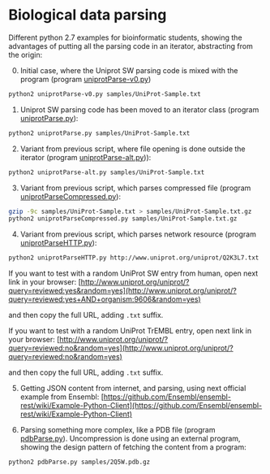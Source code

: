 # Biological data parsing

Different python 2.7 examples for bioinformatic students, showing the advantages of putting all the parsing code in an iterator, abstracting from the origin:

0. Initial case, where the Uniprot SW parsing code is mixed with the program (program [uniprotParse-v0.py](uniprotParse-v0.py))

  ```bash
  python2 uniprotParse-v0.py samples/UniProt-Sample.txt
  ```

1. Uniprot SW parsing code has been moved to an iterator class (program [uniprotParse.py](uniprotParse.py)):

  ```bash
  python2 uniprotParse.py samples/UniProt-Sample.txt
  ```

2. Variant from previous script, where file opening is done outside the iterator (program [uniprotParse-alt.py](uniprotParse-alt.py))):

  ```bash
  python2 uniprotParse-alt.py samples/UniProt-Sample.txt
  ```

3. Variant from previous script, which parses compressed file (program [uniprotParseCompressed.py](uniprotParseCompressed.py)):

  ```bash
  gzip -9c samples/UniProt-Sample.txt > samples/UniProt-Sample.txt.gz
  python2 uniprotParseCompressed.py samples/UniProt-Sample.txt.gz
  ```

4. Variant from previous script, which parses network resource (program [uniprotParseHTTP.py](uniprotParseHTTP.py)):

  ```bash
  python2 uniprotParseHTTP.py http://www.uniprot.org/uniprot/Q2K3L7.txt
  ```
  
  If you want to test with a random UniProt SW entry from human, open next link in your browser: [http://www.uniprot.org/uniprot/?query=reviewed:yes&random=yes](http://www.uniprot.org/uniprot/?query=reviewed:yes+AND+organism:9606&random=yes)
  
  and then copy the full URL, adding `.txt` suffix.
  
  If you want to test with a random UniProt TrEMBL entry, open next link in your browser: [http://www.uniprot.org/uniprot/?query=reviewed:no&random=yes](http://www.uniprot.org/uniprot/?query=reviewed:no&random=yes)
  
  and then copy the full URL, adding `.txt` suffix.

5. Getting JSON content from internet, and parsing, using next official example from Ensembl: [https://github.com/Ensembl/ensembl-rest/wiki/Example-Python-Client](https://github.com/Ensembl/ensembl-rest/wiki/Example-Python-Client)

6. Parsing something more complex, like a PDB file (program [pdbParse.py](pdbParse.py)). Uncompression is done using an external program, showing the design pattern of fetching the content from a program:

  ```bash
  python2 pdbParse.py samples/2Q5W.pdb.gz
  ```

